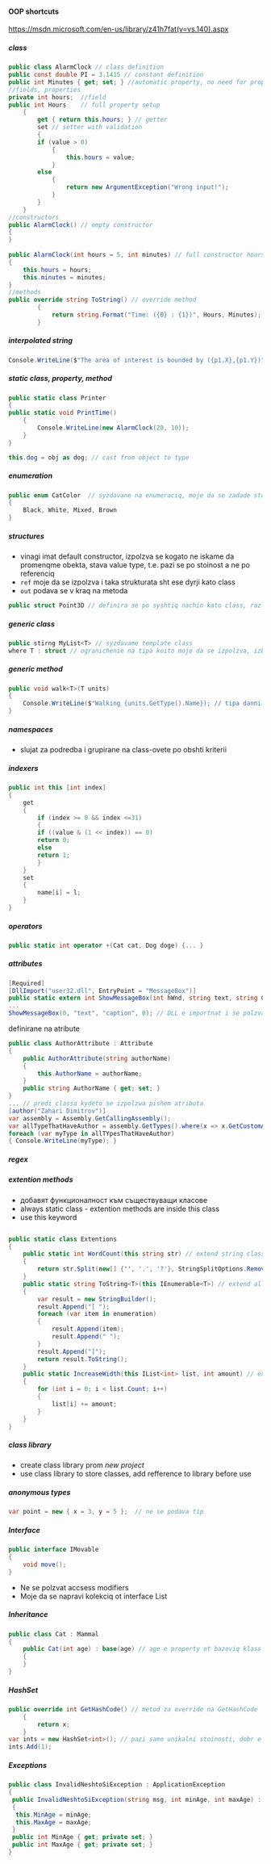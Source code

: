 #### OOP shortcuts
https://msdn.microsoft.com/en-us/library/z41h7fat(v=vs.140).aspx

##### class
```C#
public class AlarmClock // class definition
public const double PI = 3.1415 // constant definition
public int Minutes { get; set; } //automatic property, no need for property setup
//fields, properties
private int hours;  //field
public int Hours    // full property setup
	{
		get { return this.hours; } // getter
		set // setter with validation
		{ 
		if (value > 0)
			{
				this.hours = value;
			}
		else 
			{
				return new ArgumentException("Wrong input!");
			}
		} 
	}
//constructors
public AlarmClock() // empty constructor
{ 
}
        
public AlarmClock(int hours = 5, int minutes) // full constructor hours is optional field
{
	this.hours = hours;
	this.minutes = minutes;
}
//methods
public override string ToString() // override method
        {
            return string.Format("Time: ({0} : {1})", Hours, Minutes);
        }
```

##### interpolated string 
```C#
Console.WriteLine($"The area of interest is bounded by ({p1.X},{p1.Y})") // izpolzva se stoinostta na tova koeto e v kydravite skobi
```
##### static class, property, method
```C#
public static class Printer
{
public static void PrintTime()
	{
		Console.WriteLine(new AlarmClock(20, 10));
	}
}
```

```C#
this.dog = obj as dog; // cast from object to type
```
##### enumeration
```C#
public enum CatColor  // syzdavane na enumeraciq, moje da se zadade stoinost, ako ne iskame defaultnata (0, 1, 2..)
{
	Black, White, Mixed, Brown
}
```

##### structures
- vinagi imat default constructor, izpolzva se kogato ne iskame da promenqme obekta, stava value type, t.e. pazi se po stoinost a ne po referenciq
- ```ref``` moje da se izpolzva i taka strukturata sht ese dyrji kato class
- ```out``` podava se v kraq na metoda

```C#
public struct Point3D // definira se po syshtiq nachin kato class, razlikata e che e value type promenliva
```

##### generic class
```C#
public stirng MyList<T> // syzdavame template class
where T : struct // ogranichenie na tipa koito moje da se izpolzva, izbroqvat se v opredelen red
```

##### generic method
```C#
public void walk<T>(T units)
{
	Console.WriteLine($"Walking {units.GetType().Name}); // tipa danni e neopredelen (izkarva imeto na tipa);
}
```

##### namespaces  
- slujat za podredba i grupirane na class-ovete po obshti kriterii

##### indexers  
```C#
public int this [int index] 
{
	get
	{
		if (index >= 0 && index <=31)
		{
		if ((value & (1 << index)) == 0)
		return 0;
		else
		return 1;
		}
	}
	set
	{
		name[i] = l;
	}
}
```

##### operators  
```C#
public static int operator +(Cat cat, Dog doge) {... }
```

##### attributes  
```C#
[Required]
[DllImport("user32.dll", EntryPoint = "MessageBox")]
public static extern int ShowMessageBox(int hWnd, string text, string Caption, int tupe);
...
ShowMessageBox(0, "text", "caption", 0); // DLL e importnat i se polzva
```

definirane na atribute
```C#
public class AuthorAttribute : Attribute
{
	public AuthorAttribute(string authorName)
	{
		this.AuthorName = authorName;
	}
	public string AuthorName { get; set; }
}
... // predi classa kydeto se izpolzwa pishem atributa
[author("Zahari Dimitrov")]
var assembly = Assembly.GetCallingAssembly();
var allTypeThatHaveAuthor = assembly.GetTypes().where(x => x.GetCustomAttributes(typeof(AuthorAttribute).Count>0.ToList()));
foreach (var myType in allTYpesThatHaveAuthor)
{ Console.WriteLine(myType); }
```

##### regex  

##### extention methods  
- добавят функционалност към съществуващи класове
- always static class - extention methods are inside this class
- use this keyword

```C#

public static class Extentions
{ 
	public static int WordCount(this string str) // extend string class
	{
		return str.Split(new[] {'', '.', '?'}, StringSplitOptions.RemoveEmptyEntities);
	}
	public static string ToString<T>(this IEnumerable<T>) // extend all INumerables
	{
		var result = new StringBuilder();
		result.Append("[ ");
		foreach (var item in enumeration)
		{
			result.Append(item);
			result.Append(" ");
		}
		result.Append("]");
		return result.ToString();
	}
	public static IncreaseWidth(this IList<int> list, int amount) // extend all <int> lists
	{
		for (int i = 0; i < list.Count; i++)
		{
			list[i] += amount;
		}
	}
}
```

##### class library
- create class library prom *new project*
- use class library to store classes, add refference to library before use

##### anonymous types  

```C#
var point = new { x = 3, y = 5 };  // ne se podava tip
```

##### Interface
```C#
public interface IMovable
{
	void move();
}
```
* Ne se polzvat accsess modifiers
* Moje da se napravi kolekciq ot interface List<IMovable>

##### Inheritance
```C#
public class Cat : Mammal
{
	public Cat(int age) : base(age) // age e property ot bazoviq klass Mammal i se nasledqva
	{
	}
}
```

##### HashSet
```C#
public override int GetHashCode() // metod za override na GetHashCode
    { 
        return x;
    } 
var ints = new HashSet<int>(); // pazi samo unikalni stoinosti, dobr e da implementirame GetHashCode
ints.Add(1);
```
##### Exceptions

```C#
public class InvalidNeshtoSiException : ApplicationException
{
 public InvalidNeshtoSiException(string msg, int minAge, int maxAge) : base(msg) // dopylnitelna informaciq
 {
  this.MinAge = minAge;
  this.MaxAge = maxAge;
 }
 public int MinAge { get; private set; }
 public int MaxAge { get; private set; }
}
```

